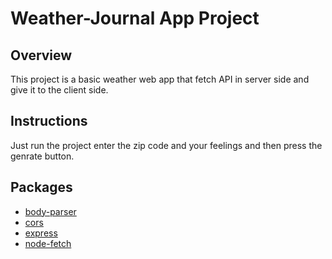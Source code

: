 # Weather-Journal App Project

## Overview
This project is a basic weather web app that fetch API in server side and give it to the client side. 

## Instructions
Just run the project enter the zip code and your feelings and then press the genrate button.

## Packages
* [body-parser](https://github.com/expressjs/body-parser)
* [cors](https://www.npmjs.com/package/cors)
* [express](https://expressjs.com/en/starter/installing.html)
* [node-fetch](https://github.com/node-fetch/node-fetch)
